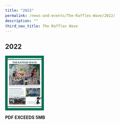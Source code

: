 ```yaml
---
title: "2022"
permalink: /news-and-events/The-Raffles-Wave/2022/
description: ""
third_nav_title: The Raffles Wave
---
```

## 2022

<p><a href="https://www.rgs.edu.sg/qql/slot/u1290/Raffles%20Wave/2022/The%20Raffles%20Wave%20June%202022.pdf">
<img style="width:25%" align=left src="/images/Raffles Wave_June2022tb.png">
</a></p>
<br clear=left>

**PDF EXCEEDS 5MB**